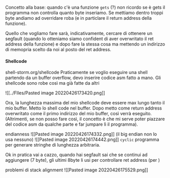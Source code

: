 Concetto alla base:
quando c'è una funzione `gets` (?) non ricordo se è gets
il programma non controlla quanto byte inseriamo. Se mettiamo dentro troppi byte andiamo ad overridare roba (e in particlare il return address della funzione).

Quello che vogliamo fare sarà, indicativamente, cercare di ottenere un segfault (quando lo otteniamo siamo confident di aver overwritato il ret address della funzione)
e dopo fare la stessa cosa ma mettendo un indirizzo di memopria scelto da noi al posto del ret address.

#### Shellcode
shell-storm.org/shellcode
Praticamente se voglio eseguire una shell partendo da un buffer overflow, devo inserire codice asm fatto a mano. Gli shellcode sono robe così ma già fatte da altri

![[../FIles/Pasted image 20220426173420.png]]

Ora, la lunghezza massima del mio shellcode deve essere max lungo tanto il mio buffer. 
Metto lo shell code nel buffer. Dopo metto come return address overwritato come il primo indirizzo del mio buffer, così verrà eseguito.
(Altrimenti, se non posso fare così, il concetto è che mi serve poter piazzare del codice asm da qualche parte e far jumpare lì il programma).

endianness
![[Pasted image 20220426174332.png]]
(il big endian non lo usa nessuno)
![[Pasted image 20220426174442.png]]
`cyclic` programma per generare stringhe di lunghezza arbitraria. 

Ok in pratica vai a cazzo, quando hai segfault sai che se continui ad aggiungere (7 byte), gli ultimi 8byte li usi per controllare ret address (per )

problemi di stack alignment
![[Pasted image 20220426175529.png]]